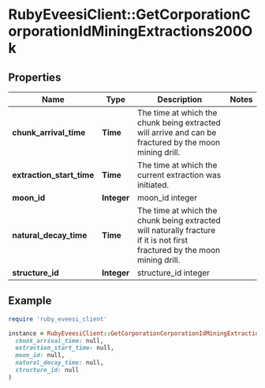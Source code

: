 # RubyEveesiClient::GetCorporationCorporationIdMiningExtractions200Ok

## Properties

| Name | Type | Description | Notes |
| ---- | ---- | ----------- | ----- |
| **chunk_arrival_time** | **Time** | The time at which the chunk being extracted will arrive and can be fractured by the moon mining drill.  |  |
| **extraction_start_time** | **Time** | The time at which the current extraction was initiated.  |  |
| **moon_id** | **Integer** | moon_id integer |  |
| **natural_decay_time** | **Time** | The time at which the chunk being extracted will naturally fracture if it is not first fractured by the moon mining drill.  |  |
| **structure_id** | **Integer** | structure_id integer |  |

## Example

```ruby
require 'ruby_eveesi_client'

instance = RubyEveesiClient::GetCorporationCorporationIdMiningExtractions200Ok.new(
  chunk_arrival_time: null,
  extraction_start_time: null,
  moon_id: null,
  natural_decay_time: null,
  structure_id: null
)
```

